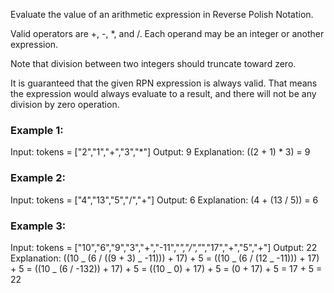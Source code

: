 Evaluate the value of an arithmetic expression in Reverse Polish Notation.

Valid operators are +, -, \*, and /. Each operand may be an integer or another expression.

Note that division between two integers should truncate toward zero.

It is guaranteed that the given RPN expression is always valid. That means the expression would always evaluate to a result, and there will not be any division by zero operation.

### Example 1:

Input: tokens = ["2","1","+","3","*"]
Output: 9
Explanation: ((2 + 1) \* 3) = 9

### Example 2:

Input: tokens = ["4","13","5","/","+"]
Output: 6
Explanation: (4 + (13 / 5)) = 6

### Example 3:

Input: tokens = ["10","6","9","3","+","-11","*","/","*","17","+","5","+"]
Output: 22
Explanation: ((10 _ (6 / ((9 + 3) _ -11))) + 17) + 5
= ((10 _ (6 / (12 _ -11))) + 17) + 5
= ((10 _ (6 / -132)) + 17) + 5
= ((10 _ 0) + 17) + 5
= (0 + 17) + 5
= 17 + 5
= 22
